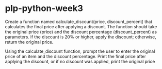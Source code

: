 # plp-python-week3

Create a function named calculate_discount(price, discount_percent) that calculates the final price after applying a discount. 
The function should take the original price (price) and the discount percentage (discount_percent) as parameters.
If the discount is 20% or higher, apply the discount; otherwise, return the original price.

Using the calculate_discount function, prompt the user to enter the original price of an item and the discount percentage. 
Print the final price after applying the discount, or if no discount was applied, print the original price